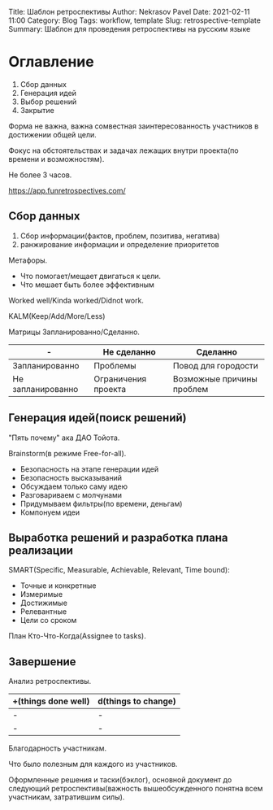 Title: Шаблон ретроспективы
Author: Nekrasov Pavel
Date: 2021-02-11 11:00
Category: Blog
Tags: workflow, template
Slug: retrospective-template
Summary: Шаблон для проведения ретроспективы на русским языке

# Оглавление

1. Сбор данных
2. Генерация идей
3. Выбор решений
4. Закрытие

Форма не важна, важна сомвестная заинтересованность участников в достижении общей цели.

Фокус на обстоятельствах и задачах лежащих внутри проекта(по времени и возможностям).

Не более 3 часов.

https://app.funretrospectives.com/

## Сбор данных

1. Сбор информации(фактов, проблем, позитива, негатива)
2. ранжирование информации и определение приоритетов

Метафоры.
- Что помогает/мещает двигаться к цели.
- Что мешает быть более эффективным

Worked well/Kinda worked/Didnot work.

KALM(Keep/Add/More/Less)

Матрицы Запланированно/Сделанно.

-|Не сделанно|Сделанно
-|-|-
Запланированно|Проблемы|Повод для городости
Не запланированно|Ограничения проекта|Возможные причины проблем

## Генерация идей(поиск решений)

"Пять почему" ака ДАО Тойота.

Brainstorm(в режиме Free-for-all).

- Безопасность на этапе генерации идей
- Безопасность высказываний
- Обсуждаем только саму идею
- Разговариваем с молчунами
- Придумываем фильтры(по времени, деньгам)
- Компонуем идеи

## Выработка решений и разработка плана реализации

SMART(Specific, Measurable, Achievable, Relevant, Time bound):

- Точные и конкретные
- Измеримые
- Достижимые
- Релевантные
- Цели со сроком

План Кто-Что-Когда(Assignee to tasks).

## Завершение

Анализ ретроспективы.

+(things done well)|d(things to change)
-|-
-|-
-|-

Благодарность участникам.

Что было полезным для каждого из участников.

Оформленные решения и таски(бэклог), основной документ до следующий ретроспективы(важность вышеобсужденного понятна всем участникам, затратившим силы).

